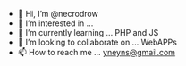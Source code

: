 - 👋 Hi, I’m @necrodrow
- 👀 I’m interested in ...
- 🌱 I’m currently learning ... PHP and JS
- 💞️ I’m looking to collaborate on ... WebAPPs
- 📫 How to reach me ... yneyns@gmail.com

<!---
necrodrow/necrodrow is a ✨ special ✨ repository because its `README.md` (this file) appears on your GitHub profile.
You can click the Preview link to take a look at your changes.
--->
